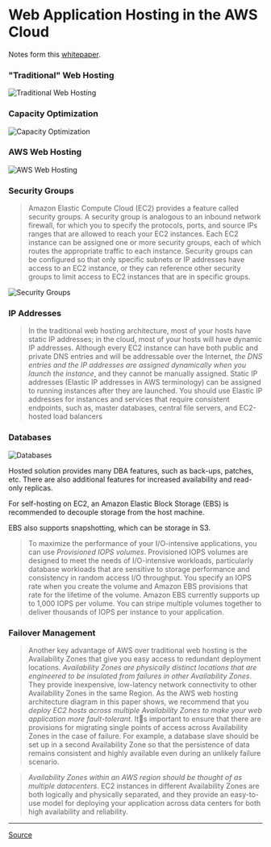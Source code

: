 # Web Application Hosting in the AWS Cloud

Notes form this [whitepaper](http://media.amazonwebservices.com/AWS_Web_Hosting_Best_Practices.pdf).

### "Traditional" Web Hosting

![Traditional Web Hosting](-Jj_ft088CTEx0a_V_i6)

### Capacity Optimization

![Capacity Optimization](-Jj_gX90j52b5dWvGOiN)

### AWS Web Hosting

![AWS Web Hosting](-Jj_i4kPEhLwv1WMwnuV)

### Security Groups

> Amazon Elastic Compute Cloud (EC2) provides a feature called security groups. A security group is analogous to an inbound network firewall, for which you to specify the protocols, ports, and source IPs
ranges that are allowed to reach your EC2 instances. Each EC2 instance can be assigned one or more security groups,
each of which routes the appropriate traffic to each instance. Security groups can be configured so that only specific subnets or IP addresses have access to an EC2 instance, or they can reference other security groups to limit access to EC2 instances that are in specific groups.

![Security Groups](-Jj_j_zq8Yy2DAxiuXmU)

### IP Addresses

> In the traditional web hosting architecture, most of your hosts have static IP addresses; in the cloud, most of your hosts
will have dynamic IP addresses. Although every EC2 instance can have both public and private DNS entries and will be
addressable over the Internet, _the DNS entries and the IP addresses are assigned dynamically when you launch the instance_, and they cannot be manually assigned. Static IP addresses (Elastic IP addresses in AWS terminology) can be
assigned to running instances after they are launched. You should use Elastic IP addresses for instances and services that require consistent endpoints, such as, master databases, central file servers, and EC2-hosted load balancers

### Databases

![Databases](-Jj_m9MhVE2KpAI3wEUR)

Hosted solution provides many DBA features, such as back-ups, patches, etc. There are also additional features for increased availability and read-only replicas.

For self-hosting on EC2, an Amazon Elastic Block Storage (EBS) is recommended to decouple storage from the host machine.

EBS also supports snapshotting, which can be storage in S3.

> To maximize the performance of your I/O-intensive applications, you can use _Provisioned IOPS volumes_. Provisioned IOPS volumes are designed to meet the needs of I/O-intensive workloads,
particularly database workloads that are sensitive to storage performance and consistency in random access I/O throughput. You specify an IOPS rate when you create the volume and Amazon EBS provisions that rate for the lifetime of the volume. Amazon EBS currently supports up to 1,000 IOPS per volume. You can stripe multiple volumes together to deliver thousands of IOPS per instance to your application.

### Failover Management

> Another key advantage of AWS over traditional web hosting is the Availability Zones that give you easy access to
redundant deployment locations. _Availability Zones are physically distinct locations that are engineered to be insulated
from failures in other Availability Zones_. They provide inexpensive, low-latency network connectivity to other Availability
Zones in the same Region. As the AWS web hosting architecture diagram in this paper shows, we recommend that you
_deploy EC2 hosts across multiple Availability Zones to make your web application more fault-tolerant_. Its important to
ensure that there are provisions for migrating single points of access across Availability Zones in the case of failure. For
example, a database slave should be set up in a second Availability Zone so that the persistence of data remains
consistent and highly available even during an unlikely failure scenario. 

> _Availability Zones within an AWS region should be thought of as multiple datacenters_. EC2 instances in different
Availability Zones are both logically and physically separated, and they provide an easy-to-use model for deploying your
application across data centers for both high availability and reliability.
----

[Source](http://media.amazonwebservices.com/AWS_Web_Hosting_Best_Practices.pdf) 